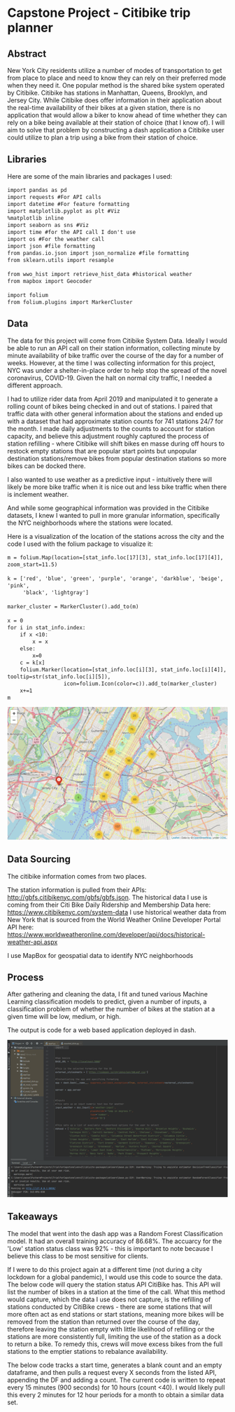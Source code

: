 # Capstone Project - Citibike trip planner

## Abstract
New York City residents utilize a number of modes of transportation to get from place to place and need to know they can rely on their preferred mode when they need it. One popular method is the shared bike system operated by Citibike. Citibike has stations in Manhattan, Queens, Brooklyn, and Jersey City. While Citibike does offer information in their application about the real-time availability of their bikes at a given station, there is no application that would allow a biker to know ahead of time whether they can rely on a bike being available at their station of choice (that I know of). I will aim to solve that problem by constructing a dash application a Citibike user could utilize to plan a trip using a bike from their station of choice.

## Libraries
Here are some of the main libraries and packages I used:
```
import pandas as pd 
import requests #For API calls
import datetime #For feature formatting
import matplotlib.pyplot as plt #Viz
%matplotlib inline
import seaborn as sns #Viz
import time #for the API call I don't use
import os #For the weather call
import json #file formatting
from pandas.io.json import json_normalize #file formatting
from sklearn.utils import resample

from wwo_hist import retrieve_hist_data #historical weather 
from mapbox import Geocoder

import folium
from folium.plugins import MarkerCluster
```

## Data
The data for this project will come from Citibike System Data. Ideally I would be able to run an API call on their station information, collecting minute by minute availability of bike traffic over the course of the day for a number of weeks. However, at the time I was collecting information for this project, NYC was under a shelter-in-place order to help stop the spread of the novel coronavirus, COVID-19. Given the halt on normal city traffic, I needed a different approach.

I had to utilize rider data from April 2019 and manipulated it to generate a rolling count of bikes being checked in and out of stations. I paired that traffic data with other general information about the stations and ended up with a dataset that had approximate station counts for 741 stations 24/7 for the month. I made daily adjustments to the counts to account for station capacity, and believe this adjustment roughly captured the process of station refilling - where Citibike will shift bikes en masse during off hours to restock empty stations that are popular start points but unpopular destination stations/remove bikes from popular destination stations so more bikes can be docked there.

I also wanted to use weather as a predictive input - intuitively there will likely be more bike traffic when it is nice out and less bike traffic when there is inclement weather.

And while some geographical information was provided in the Citibike datasets, I knew I wanted to pull in more granular information, specifically the NYC neighborhoods where the stations were located.

Here is a visualization of the location of the stations across the city and the code I used with the folium package to visualize it:

```
m = folium.Map(location=[stat_info.loc[17][3], stat_info.loc[17][4]], zoom_start=11.5)

k = ['red', 'blue', 'green', 'purple', 'orange', 'darkblue', 'beige', 'pink', 
     'black', 'lightgray']

marker_cluster = MarkerCluster().add_to(m)

x = 0
for i in stat_info.index:
    if x <10:
        x = x
    else:
        x=0
    c = k[x]
    folium.Marker(location=[stat_info.loc[i][3], stat_info.loc[i][4]], tooltip=str(stat_info.loc[i][5]), 
                  icon=folium.Icon(color=c)).add_to(marker_cluster)
    x+=1
m
```
![](Capstone%20Map.PNG)

## Data Sourcing
The citibike information comes from two places.

The station information is pulled from their APIs: http://gbfs.citibikenyc.com/gbfs/gbfs.json.
The historical data I use is coming from their Citi Bike Daily Ridership and Membership Data here: https://www.citibikenyc.com/system-data
I use historical weather data from New York that is sourced from the World Weather Online Developer Portal API here: https://www.worldweatheronline.com/developer/api/docs/historical-weather-api.aspx

I use MapBox for geospatial data to identify NYC neighborhoods

## Process
After gathering and cleaning the data, I fit and tuned various Machine Learning classification models to predict, given a number of inputs, a classification problem of whether the number of bikes at the station at a given time will be low, medium, or high.

The output is code for a web based application deployed in dash.

![](capstone_gif.gif)

## Takeaways
The model that went into the dash app was a Random Forest Classification model. It had an overall training accuracy of 86.68%. The accuarcy for the 'Low' station status class was 92% - this is important to note because I believe this class to be most sensitive for clients.

If I were to do this project again at a different time (not during a city lockdown for a global pandemic), I would use this code to source the data. The below code will query the station status API CitiBike has. This API will list the number of bikes in a station at the time of the call. What this method would capture, which the data I use does not capture, is the refilling of stations conducted by CitiBike crews - there are some stations that will more often act as end stations or start stations, meaning more bikes will be removed from the station than returned over the course of the day, therefore leaving the station empty with little likelihood of refilling or the stations are more consistently full, limiting the use of the station as a dock to return a bike. To remedy this, crews will move excess bikes from the full stations to the emptier stations to rebalance availability.

The below code tracks a start time, generates a blank count and an empty dataframe, and then pulls a request every X seconds from the listed API, appending the DF and adding a count. The current code is written to repeat every 15 minutes (900 seconds) for 10 hours (count <40). I would likely pull this every 2 minutes for 12 hour periods for a month to obtain a similar data set.
